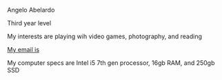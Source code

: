 
Angelo Abelardo



Third year level



My interests are playing wih video games, photography, and reading



[My email is](qafgabelardo@tip.edu.ph)



My computer specs are Intel i5 7th gen processor, 16gb RAM, and 250gb SSD



